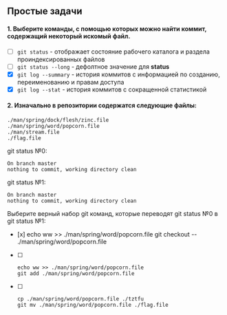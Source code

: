 ## Простые задачи

#### 1. Выберите команды, с помощью которых можно найти коммит, содержащий некоторый искомый файл.

- [ ] `git status` - отображает состояние рабочего каталога и раздела проиндексированных файлов
- [ ] `git status --long` - дефолтное значение для **status**
- [x] `git log --summary` - история коммитов с информацией по созданию, переименованию и правам доступа
- [x] `git log --stat` - история коммитов с сокращенной статистикой

#### 2. Изначально в репозитории содержатся следующие файлы:
```
./man/spring/dock/flesh/zinc.file  
./man/spring/word/popcorn.file  
./man/stream.file  
./flag.file
```

git status №0:  
```
On branch master  
nothing to commit, working directory clean
```

git status №1:
```
On branch master  
nothing to commit, working directory clean
```

Выберите верный набор git команд, которые переводят git status №0 в git status №1:
- [x] 
      echo ww >> ./man/spring/word/popcorn.file
      git checkout -- ./man/spring/word/popcorn.file
- [ ] 
      echo ww >> ./man/spring/word/popcorn.file
      git add ./man/spring/word/popcorn.file
- [ ] 
      cp ./man/spring/word/popcorn.file ./tztfu
      git mv ./man/spring/word/popcorn.file ./flag.file

      